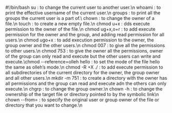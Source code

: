 #!/bin/bash
su : to change the current user to another user.\n whoami : to print the effective username of the current user.\n groups : to print all the groups the current user is a part of.\ chown : to  change the owner of a file.\n touch : to create a new empty file.\n chmod u+x : dds execute permission to the owner of the file.\n chmod ug+x,o+r : to add execute permission for the owner and the group, and adding read permission for all users.\n chmod ugo+x : to add execution permission to the owner, the group owner and the other users.\n chmod 007 : to give all the permissions to other users.\n chmod 753 : to give the owner all the permissions, owner of the group can only read and execute but the other users can write and execute.\chmod  --reference=olleh hello : to set the mode of the file hello the same as olleh’s mode.\n chmod -R +X ./ : to add execute permission to all subdirectories of the current directory for the owner, the group owner and all other users.\n mkdir -m 751 : to create a directory with the owner has all permissions and the group can read and execute adn the others can only execute.\n chgrp : to change the group owner.\n chown -h : to change the ownership of the target file or directory pointed to by the symbolic link\n chown --from= : to specify the original user or group owner of the file or directory that you want to change.\n     
